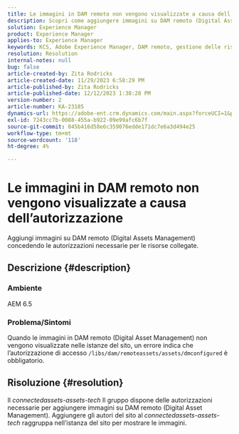 ```yaml
---
title: Le immagini in DAM remoto non vengono visualizzate a causa dell’autorizzazione
description: Scopri come aggiungere immagini su DAM remoto (Digital Asset Management).
solution: Experience Manager
product: Experience Manager
applies-to: Experience Manager
keywords: KCS, Adobe Experience Manager, DAM remoto, gestione delle risorse digitali
resolution: Resolution
internal-notes: null
bug: false
article-created-by: Zita Rodricks
article-created-date: 11/29/2023 6:58:29 PM
article-published-by: Zita Rodricks
article-published-date: 12/12/2023 1:38:28 PM
version-number: 2
article-number: KA-23185
dynamics-url: https://adobe-ent.crm.dynamics.com/main.aspx?forceUCI=1&pagetype=entityrecord&etn=knowledgearticle&id=11bf0c46-e98e-ee11-8179-6045bd006793
exl-id: 7243cc7b-0088-455a-b922-09e99afc6b7f
source-git-commit: 845b416d58e6c359076edde171dc7e6a3d494e25
workflow-type: tm+mt
source-wordcount: '118'
ht-degree: 4%

---
```


# Le immagini in DAM remoto non vengono visualizzate a causa dell’autorizzazione


Aggiungi immagini su DAM remoto (Digital Assets Management) concedendo le autorizzazioni necessarie per le risorse collegate.

## Descrizione {#description}


### Ambiente

AEM 6.5

### Problema/Sintomi

Quando le immagini in DAM remoto (Digital Asset Management) non vengono visualizzate nelle istanze del sito, un errore indica che l’autorizzazione di accesso `/libs/dam/remoteassets/assets/dmconfigured` è obbligatorio.








## Risoluzione {#resolution}


Il *connectedassets-assets-tech* Il gruppo dispone delle autorizzazioni necessarie per aggiungere immagini su DAM remoto (Digital Asset Management). Aggiungere gli autori del sito al<b> </b>*connectedassets-assets-tech* raggruppa nell’istanza del sito per mostrare le immagini.
